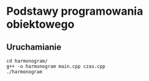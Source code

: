 # Podstawy programowania obiektowego

## Uruchamianie
```
cd harmonogram/
g++ -o harmonogram main.cpp czas.cpp
./harmonogram
```
